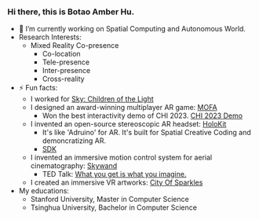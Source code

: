 
### Hi there, this is Botao Amber Hu. 
- 🔭 I’m currently working on Spatial Computing and Autonomous World.
- Research Interests:
  - Mixed Reality Co-presence
    - Co-location
    - Tele-presence
    - Inter-presence
    - Cross-reality
- ⚡ Fun facts: 
  - I worked for [Sky: Children of the Light](https://apps.apple.com/us/app/sky-children-of-the-light/id1462117269)
  - I designed an award-winning multiplayer AR game: [MOFA](https://mofa.ar)
    - Won the best interactivity demo of CHI 2023. [CHI 2023 Demo](https://dl.acm.org/doi/abs/10.1145/3544549.3583935)
  - I invented an open-source stereoscopic AR headset: [HoloKit](https://holokit.io)
    - It's like 'Adruino' for AR. It's built for Spatial Creative Coding and demoncratizing AR.
    - [SDK](https://github.com/holoi/holokit-unity-sdk)
  - I invented an immersive motion control system for aerial cinematography: [Skywand](https://skywand.com)
    - TED Talk: [What you get is what you imagine.](https://www.youtube.com/watch?v=gR5L72EYjrA)
  - I created an immersive VR artworks: [City Of Sparkles](https://cityofsparkles.art)
- My educations:
  - Stanford University, Master in Computer Science
  - Tsinghua University, Bachelor in Computer Science

